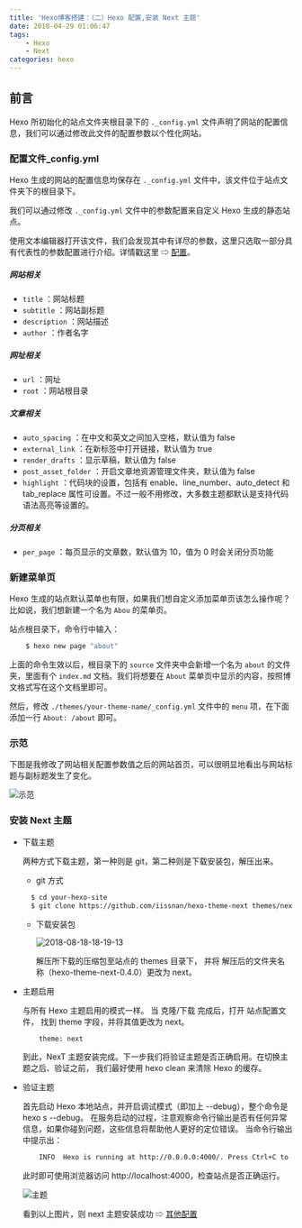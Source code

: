 ```yaml
---
title: 'Hexo博客搭建：（二）Hexo 配置,安装 Next 主题'
date: 2018-04-29 01:06:47
tags: 
    - Hexo
    - Next
categories: hexo
---
```


## 前言

Hexo 所初始化的站点文件夹根目录下的 `._config.yml` 文件声明了网站的配置信息，我们可以通过修改此文件的配置参数以个性化网站。

### 配置文件_config.yml

Hexo 生成的网站的配置信息均保存在 `._config.yml` 文件中，该文件位于站点文件夹下的根目录下。

我们可以通过修改 `._config.yml` 文件中的参数配置来自定义 Hexo 生成的静态站点。

使用文本编辑器打开该文件，我们会发现其中有详尽的参数，这里只选取一部分具有代表性的参数配置进行介绍。详情戳这里 ⇨ [配置](https://hexo.io/zh-cn/docs/configuration.html)。



##### 网站相关

* `title` ：网站标题
* `subtitle` ：网站副标题
* `description` ：网站描述
* `author` ：作者名字

##### 网址相关

* `url` ：网址
* `root` ：网站根目录

##### 文章相关

* `auto_spacing` ：在中文和英文之间加入空格，默认值为 false
* `external_link` ：在新标签中打开链接，默认值为 true
* `render_drafts` ：显示草稿，默认值为 false
* `post_asset_folder` ：开启文章地资源管理文件夹，默认值为 false
* `highlight` ：代码块的设置，包括有 enable、line_number、auto_detect 和 tab_replace 属性可设置。不过一般不用修改，大多数主题都默认是支持代码语法高亮等设置的。

##### 分页相关

* `per_page` ：每页显示的文章数，默认值为 10，值为 0 时会关闭分页功能

### 新建菜单页

Hexo 生成的站点默认菜单也有限，如果我们想自定义添加菜单页该怎么操作呢？比如说，我们想新建一个名为 `Abou` 的菜单页。

站点根目录下，命令行中输入：

```bash
    $ hexo new page "about"
```

上面的命令生效以后，根目录下的 `source` 文件夹中会新增一个名为 `about` 的文件夹，里面有个 `index.md` 文档。我们将想要在 `About` 菜单页中显示的内容，按照博文格式写在这个文档里即可。

然后，修改 `./themes/your-theme-name/_config.yml` 文件中的 `menu` 项，在下面添加一行 `About: /about` 即可。

### 示范
下图是我修改了网站相关配置参数值之后的网站首页，可以很明显地看出与网站标题与副标题发生了变化。

![示范](https://ws4.sinaimg.cn/large/006a7eb0gy1fue0pmz4p5j30mf05cjw1.jpg )

### 安装 Next 主题

* 下载主题
  
  两种方式下载主题，第一种则是 git，第二种则是下载安装包，解压出来。

  + git 方式

  ```bash
    $ cd your-hexo-site
    $ git clone https://github.com/iissnan/hexo-theme-next themes/next
  ```
  + 下载安装包

    ![2018-08-18-18-19-13](http://ox54z18lh.bkt.clouddn.com/2018-08-18-18-19-13.png)

    解压所下载的压缩包至站点的 themes 目录下， 并将 解压后的文件夹名称（hexo-theme-next-0.4.0）更改为 next。

* 主题启用

    与所有 Hexo 主题启用的模式一样。 当 克隆/下载 完成后，打开 站点配置文件， 找到 theme 字段，并将其值更改为 next。

    ```bash
        theme: next
    ```

    到此，NexT 主题安装完成。下一步我们将验证主题是否正确启用。在切换主题之后、验证之前， 我们最好使用 hexo clean 来清除 Hexo 的缓存。

* 验证主题

    首先启动 Hexo 本地站点，并开启调试模式（即加上 --debug），整个命令是 hexo s --debug。 在服务启动的过程，注意观察命令行输出是否有任何异常信息，如果你碰到问题，这些信息将帮助他人更好的定位错误。 当命令行输出中提示出：

    ```bash
        INFO  Hexo is running at http://0.0.0.0:4000/. Press Ctrl+C to stop.
    ```

    此时即可使用浏览器访问 http://localhost:4000，检查站点是否正确运行。

    ![主题](https://ws2.sinaimg.cn/large/006a7eb0gy1fue0ynyk7sj30lf0bxmxx.jpg )

    看到以上图片，则 next 主题安装成功 ⇨ [其他配置](https://theme-next.iissnan.com/getting-started.html#select-scheme)